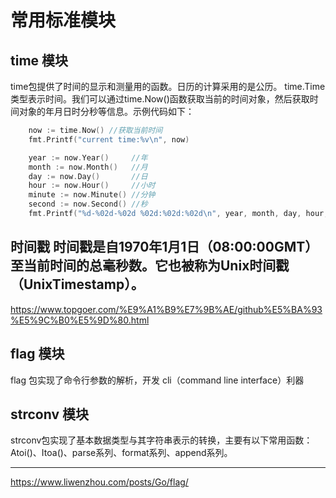 # 常用标准模块

## time 模块
time包提供了时间的显示和测量用的函数。日历的计算采用的是公历。
time.Time类型表示时间。我们可以通过time.Now()函数获取当前的时间对象，然后获取时间对象的年月日时分秒等信息。示例代码如下：
```go
    now := time.Now() //获取当前时间
    fmt.Printf("current time:%v\n", now)

    year := now.Year()     //年
    month := now.Month()   //月
    day := now.Day()       //日
    hour := now.Hour()     //小时
    minute := now.Minute() //分钟
    second := now.Second() //秒
    fmt.Printf("%d-%02d-%02d %02d:%02d:%02d\n", year, month, day, hour, minute, second)
```
时间戳
时间戳是自1970年1月1日（08:00:00GMT）至当前时间的总毫秒数。它也被称为Unix时间戳（UnixTimestamp）。
---
https://www.topgoer.com/%E9%A1%B9%E7%9B%AE/github%E5%BA%93%E5%9C%B0%E5%9D%80.html

## flag 模块
flag 包实现了命令行参数的解析，开发 cli（command line interface）利器

## strconv 模块
strconv包实现了基本数据类型与其字符串表示的转换，主要有以下常用函数： Atoi()、Itoa()、parse系列、format系列、append系列。



---
https://www.liwenzhou.com/posts/Go/flag/

